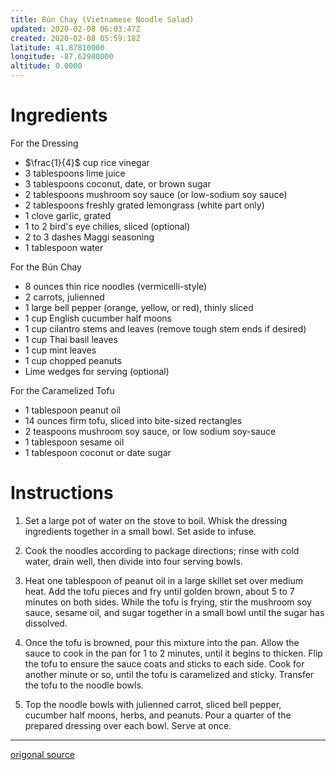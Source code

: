 ```yaml
---
title: Bún Chay (Vietnamese Noodle Salad)
updated: 2020-02-08 06:03:47Z
created: 2020-02-08 05:59:18Z
latitude: 41.87810000
longitude: -87.62980000
altitude: 0.0000
---
```


# Ingredients

For the Dressing

* $\frac{1}{4}$ cup rice vinegar
* 3 tablespoons lime juice
* 3 tablespoons coconut, date, or brown sugar
* 2 tablespoons mushroom soy sauce (or low-sodium soy sauce)
* 2 tablespoons freshly grated lemongrass (white part only)
* 1 clove garlic, grated
* 1 to 2 bird's eye chilies, sliced (optional)
* 2 to 3 dashes Maggi seasoning
* 1 tablespoon water

For the Bún Chay

* 8 ounces thin rice noodles (vermicelli-style)
* 2 carrots, julienned
* 1 large bell pepper (orange, yellow, or red), thinly sliced
* 1 cup English cucumber half moons
* 1 cup cilantro stems and leaves (remove tough stem ends if desired)
* 1 cup Thai basil leaves
* 1 cup mint leaves
* 1 cup chopped peanuts
* Lime wedges for serving (optional)

For the Caramelized Tofu

* 1 tablespoon peanut oil
* 14 ounces firm tofu, sliced into bite-sized rectangles
* 2 teaspoons mushroom soy sauce, or low sodium soy-sauce
* 1 tablespoon sesame oil
* 1 tablespoon coconut or date sugar

# Instructions

1. Set a large pot of water on the stove to boil. Whisk the dressing ingredients together in a small bowl. Set aside to infuse.
    
2. Cook the noodles according to package directions; rinse with cold water, drain well, then divide into four serving bowls.
    
3. Heat one tablespoon of peanut oil in a large skillet set over medium heat. Add the tofu pieces and fry until golden brown, about 5 to 7 minutes on both sides. While the tofu is frying, stir the mushroom soy sauce, sesame oil, and sugar together in a small bowl until the sugar has dissolved.
    
4. Once the tofu is browned, pour this mixture into the pan. Allow the sauce to cook in the pan for 1 to 2 minutes, until it begins to thicken. Flip the tofu to ensure the sauce coats and sticks to each side. Cook for another minute or so, until the tofu is caramelized and sticky. Transfer the tofu to the noodle bowls.
    
5. Top the noodle bowls with julienned carrot, sliced bell pepper, cucumber half moons, herbs, and peanuts. Pour a quarter of the prepared dressing over each bowl. Serve at once.

---

[origonal source](https://www.yummly.com/recipe/Vegan-Bun-Chay-_Vietnamese-Noodle-Salad_-2054430#directions)